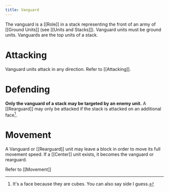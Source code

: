 ```yaml
---
title: Vanguard
---
```

The vanguard is a [[Role]] in a stack representing the front of an army of [[Ground Units]] (see [[Units and Stacks]]). Vanguard units must be ground units. Vanguards are the top units of a stack.  

# Attacking
Vanguard units attack in any direction. Refer to [[Attacking]].

# Defending
**Only the vanguard of a stack may be targeted by an enemy unit.** A [[Rearguard]] may only be attacked if the stack is attacked on an additional face[^1]. 

[^1]: It's a face because they are cubes. You can also say side I guess. 

# Movement
A Vanguard or [[Rearguard]] unit may leave a block in order to move its full movement speed. If a [[Center]] unit exists, it becomes the vanguard or rearguard. 

Refer to [[Movement]]